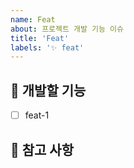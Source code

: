 ```yaml
---
name: Feat
about: 프로젝트 개발 기능 이슈
title: 'Feat'
labels: '✨ feat'
---
```


## 💎 개발할 기능

<!-- 어떤 기능을 구현할지 알려주세요. -->

- [ ] feat-1

## 📖 참고 사항

<!-- 레퍼런스, 스크린샷 등을 넣어 주세요. -->
